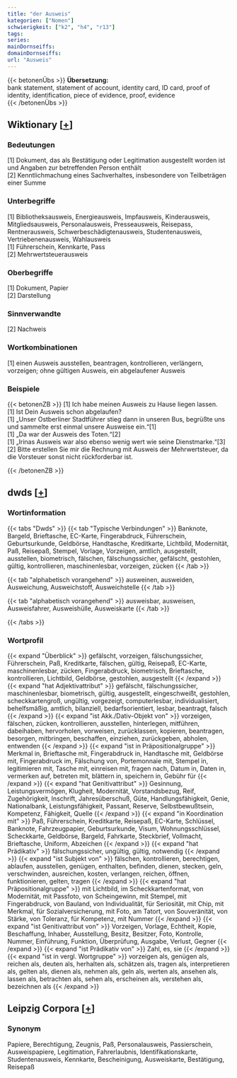 ```yaml
---
title: "der Ausweis"
kategorien: ["Nomen"]
schwierigkeit: ["k2", "h4", "r13"]
tags:
series:
mainDornseiffs:
domainDornseiffs:
url: "Ausweis"
---
```


{{< betonenÜbs >}}
**Übersetzung:**  
bank statement, statement of account, identity card, ID card, proof of identity, identification, piece of evidence, proof, evidence  
{{< /betonenÜbs >}}

## Wiktionary [[+](https://de.wiktionary.org/wiki/Ausweis)]

### Bedeutungen
[1] Dokument, das als Bestätigung oder Legitimation ausgestellt worden ist und Angaben zur betreffenden Person enthält  
[2] Kenntlichmachung eines Sachverhaltes, insbesondere von Teilbeträgen einer Summe  

### Unterbegriffe
[1] Bibliotheksausweis, Energieausweis, Impfausweis, Kinderausweis, Mitgliedsausweis, Personalausweis, Presseausweis, Reisepass, Rentnerausweis, Schwerbeschädigtenausweis, Studentenausweis, Vertriebenenausweis, Wahlausweis  
[1] Führerschein, Kennkarte, Pass  
[2] Mehrwertsteuerausweis  

### Oberbegriffe
[1] Dokument, Papier  
[2] Darstellung  

### Sinnverwandte
[2] Nachweis  

### Wortkombinationen
[1] einen Ausweis ausstellen, beantragen, kontrollieren, verlängern, vorzeigen; ohne gültigen Ausweis, ein abgelaufener Ausweis  

### Beispiele
{{< betonenZB >}}
[1] Ich habe meinen Ausweis zu Hause liegen lassen.  
[1] Ist Dein Ausweis schon abgelaufen?  
[1] „Unser Ostberliner Stadtführer stieg dann in unseren Bus, begrüßte uns und sammelte erst einmal unsere Ausweise ein.“[1]  
[1] „Da war der Ausweis des Toten.“[2]  
[1] „Irinas Ausweis war also ebenso wenig wert wie seine Dienstmarke.“[3]  
[2] Bitte erstellen Sie mir die Rechnung mit Ausweis der Mehrwertsteuer, da die Vorsteuer sonst nicht rückforderbar ist.  

{{< /betonenZB >}}


## dwds [[+](https://www.dwds.de/wb/Ausweis)]

### Wortinformation
{{< tabs "Dwds" >}}
{{< tab "Typische Verbindungen" >}}
Banknote, Bargeld, Brieftasche, EC-Karte, Fingerabdruck, Führerschein, Geburtsurkunde, Geldbörse, Handtasche, Kreditkarte, Lichtbild, Modernität, Paß, Reisepaß, Stempel, Vorlage, Vorzeigen, amtlich, ausgestellt, ausstellen, biometrisch, fälschen, fälschungssicher, gefälscht, gestohlen, gültig, kontrollieren, maschinenlesbar, vorzeigen, zücken
{{< /tab >}}

{{< tab "alphabetisch vorangehend" >}}
ausweinen, ausweiden, Ausweichung, Ausweichstoff, Ausweichstelle
{{< /tab >}}

{{< tab "alphabetisch vorangehend" >}}
ausweisbar, ausweisen, Ausweisfahrer, Ausweishülle, Ausweiskarte
{{< /tab >}}

{{< /tabs >}}

### Wortprofil
{{< expand "Überblick" >}} gefälscht, vorzeigen, fälschungssicher, Führerschein, Paß, Kreditkarte, fälschen, gültig, Reisepaß, EC-Karte, maschinenlesbar, zücken, Fingerabdruck, biometrisch, Brieftasche, kontrollieren, Lichtbild, Geldbörse, gestohlen, ausgestellt {{< /expand >}}
{{< expand "hat Adjektivattribut" >}} gefälscht, fälschungssicher, maschinenlesbar, biometrisch, gültig, ausgestellt, eingeschweißt, gestohlen, scheckkartengroß, ungültig, vorgezeigt, computerlesbar, individualisiert, behelfsmäßig, amtlich, bilanziell, bedarfsorientiert, lesbar, beantragt, falsch {{< /expand >}}
{{< expand "ist Akk./Dativ-Objekt von" >}} vorzeigen, fälschen, zücken, kontrollieren, ausstellen, hinterlegen, mitführen, dabeihaben, hervorholen, vorweisen, zurücklassen, kopieren, beantragen, besorgen, mitbringen, beschaffen, einziehen, zurückgeben, abholen, entwenden {{< /expand >}}
{{< expand "ist in Präpositionalgruppe" >}} Merkmal in, Brieftasche mit, Fingerabdruck in, Handtasche mit, Geldbörse mit, Fingerabdruck im, Fälschung von, Portemonnaie mit, Stempel in, legitimieren mit, Tasche mit, einreisen mit, fragen nach, Datum in, Daten in, vermerken auf, betreten mit, blättern in, speichern in, Gebühr für {{< /expand >}}
{{< expand "hat Genitivattribut" >}} Gesinnung, Leistungsvermögen, Klugheit, Modernität, Vorstandsbezug, Reif, Zugehörigkeit, Inschrift, Jahresüberschuß, Güte, Handlungsfähigkeit, Genie, Nationalbank, Leistungsfähigkeit, Passant, Reserve, Selbstbewußtsein, Kompetenz, Fähigkeit, Quelle {{< /expand >}}
{{< expand "in Koordination mit" >}} Paß, Führerschein, Kreditkarte, Reisepaß, EC-Karte, Schlüssel, Banknote, Fahrzeugpapier, Geburtsurkunde, Visum, Wohnungsschlüssel, Scheckkarte, Geldbörse, Bargeld, Fahrkarte, Steckbrief, Vollmacht, Brieftasche, Uniform, Abzeichen {{< /expand >}}
{{< expand "hat Prädikativ" >}} fälschungssicher, ungültig, gültig, notwendig {{< /expand >}}
{{< expand "ist Subjekt von" >}} fälschen, kontrollieren, berechtigen, ablaufen, ausstellen, genügen, enthalten, befinden, dienen, stecken, geln, verschwinden, ausreichen, kosten, verlangen, reichen, öffnen, funktionieren, gelten, tragen {{< /expand >}}
{{< expand "hat Präpositionalgruppe" >}} mit Lichtbild, im Scheckkartenformat, von Modernität, mit Passfoto, von Scheingewinn, mit Stempel, mit Fingerabdruck, von Bauland, von Individualität, für Seriosität, mit Chip, mit Merkmal, für Sozialversicherung, mit Foto, am Tatort, von Souveränität, von Stärke, von Toleranz, für Kompetenz, mit Nummer {{< /expand >}}
{{< expand "ist Genitivattribut von" >}} Vorzeigen, Vorlage, Echtheit, Kopie, Beschaffung, Inhaber, Ausstellung, Besitz, Besitzer, Foto, Kontrolle, Nummer, Einführung, Funktion, Überprüfung, Ausgabe, Verlust, Gegner {{< /expand >}}
{{< expand "ist Prädikativ von" >}} Zahl, es, sie {{< /expand >}}
{{< expand "ist in vergl. Wortgruppe" >}} vorzeigen als, genügen als, reichen als, deuten als, herhalten als, schätzen als, tragen als, interpretieren als, gelten als, dienen als, nehmen als, geln als, werten als, ansehen als, lassen als, betrachten als, sehen als, erscheinen als, verstehen als, bezeichnen als {{< /expand >}}

## Leipzig Corpora [[+](https://corpora.uni-leipzig.de/en/res?word=Ausweis&corpusId=deu_newscrawl-public_2018)]


### Synonym
Papiere, Berechtigung, Zeugnis, Paß, Personalausweis, Passierschein, Ausweispapiere, Legitimation, Fahrerlaubnis, Identifikationskarte, Studentenausweis, Kennkarte, Bescheinigung, Ausweiskarte, Bestätigung, Reisepaß

